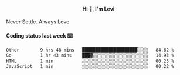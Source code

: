 <h4 style="text-align: center;">Hi 👋, I'm Levi</h4>  Never Settle. Always Love
<!---<img align="right" alt="Coding" width="300" src="https://i.pinimg.com/originals/81/17/8b/81178b47a8598f0c81c4799f2cdd4057.gif"></p> --->

#### Coding status last week ⌨️

<!--START_SECTION:waka-->

```txt
Other        9 hrs 48 mins   █████████████████████░░░░   84.62 %
Go           1 hr 43 mins    ███▓░░░░░░░░░░░░░░░░░░░░░   14.93 %
HTML         1 min           ░░░░░░░░░░░░░░░░░░░░░░░░░   00.23 %
JavaScript   1 min           ░░░░░░░░░░░░░░░░░░░░░░░░░   00.22 %
```

<!--END_SECTION:waka-->
